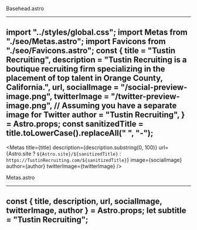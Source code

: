 Basehead.astro

---
import "../styles/global.css";
import Metas from "./seo/Metas.astro";
import Favicons from "./seo/Favicons.astro";
const {
  title = "Tustin Recruiting",
  description = "Tustin Recruiting is a boutique recruiting firm specializing in the placement of top talent in Orange County, California.",
  url,
  socialImage = "/social-preview-image.png",
  twitterImage = "/twitter-preview-image.png", // Assuming you have a separate image for Twitter
  author = "Tustin Recruiting",
} = Astro.props;
const sanitizedTitle = title.toLowerCase().replaceAll(" ", "-");
---
<Metas
  title={title}
  description={description.substring(0, 100)}
  url={Astro.site
    ? `${Astro.site}/${sanitizedTitle}`
    : `https://TustinRecruiting.com/${sanitizedTitle}`}
  image={socialImage}
  author={author}
  twitterImage={twitterImage}
/>
<Favicons />
<link
  href="https://api.fontshare.com/v2/css?f[]=jet-brains-mono@1,2&display=swap"
  rel="stylesheet"
/>
<link
  rel="preconnect"
  href="https://rsms.me/"
/>
<link
  rel="stylesheet"
  href="https://rsms.me/inter/inter.css"
/>
<!---- Alpine integrations -->
<script
  defer
  src="https://unpkg.com/@alpinejs/focus@3.10.3/dist/cdn.min.js"
></script>
<script
  defer
  src="https://unpkg.com/alpinejs@3.10.3/dist/cdn.min.js"
></script>
<!---- mailgo -->
<script src="https://unpkg.com/mailgo@0.12.2/dist/mailgo.min.js"></script>



Metas.astro

---
const { title, description, url, socialImage, twitterImage, author } =
  Astro.props;
let subtitle = "Tustin Recruiting";
---
<!--
    Standard meta
 -->
<meta charset="UTF-8" />
<meta name="author" content="Yout name" />
<meta name="theme-color" content="#ffffff" />
<meta name="viewport" content="width=device-width" />
<meta name="msapplication-TileColor" content="#ffffff" />
<meta http-equiv="X-UA-Compatible" content="IE=edge,chrome=1" />
<meta name="viewport" content="width=device-width, initial-scale=1" />
<meta name="your keywords" content="Add ypour keywords here" />
<!--
    General meta for Open Graphs
 -->
<meta name="title" content={`${title} - ${subtitle}`} />
<meta name="description" content={description} />
<meta name="author" content={author} />
<!---------------------
    open graph standard
--------------------->
<meta property="og:title" content={`${title} - ${subtitle}`} />
<meta property="og:description" content={description} />
<meta property="og:type" content="website" />
<meta property="og:url" content={url} />
<!---------------------
     open graph Meta
--------------------->
<meta
  property="og:image"
  content={Astro.site ? `${Astro.site}${socialImage}` : socialImage}
/>
<!---------------------
    Open Graph Twitter
 --------------------->

<meta property="og:site_name" content={title} />
<meta name="twitter:card" content="summary_large_image" />
<meta name="twitter:description" content={description} />
<meta
  name="twitter:image"
  content={Astro.site ? `${Astro.site}${twitterImage}` : twitterImage}
/>
<title>{title} - {subtitle}</title>